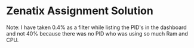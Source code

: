 # Zenatix Assignment Solution

Note: I have taken 0.4% as a filter while listing the PID's in the dashboard and not 40% because there was no PID who was using so much Ram and CPU.
